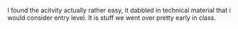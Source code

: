 I found the acitvity actually rather easy, it dabbled in technical material that i would consider entry level. It is stuff we went over pretty early in class.
